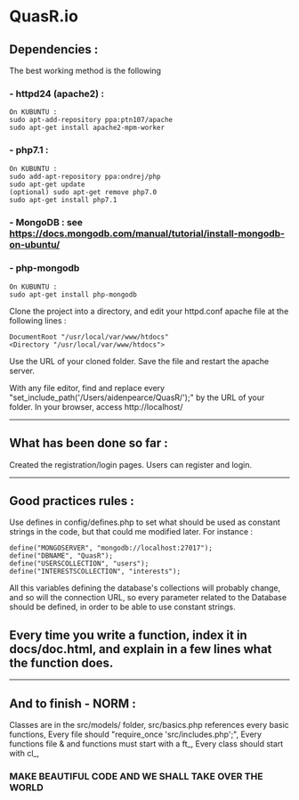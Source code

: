 # QuasR.io

## Dependencies :

The best working method is the following

### - httpd24 (apache2) :

```
On KUBUNTU :
sudo apt-add-repository ppa:ptn107/apache
sudo apt-get install apache2-mpm-worker
```

### - php7.1 :

```
On KUBUNTU :
sudo add-apt-repository ppa:ondrej/php
sudo apt-get update
(optional) sudo apt-get remove php7.0
sudo apt-get install php7.1
```

### - MongoDB : see https://docs.mongodb.com/manual/tutorial/install-mongodb-on-ubuntu/

### - php-mongodb

```
On KUBUNTU :
sudo apt-get install php-mongodb
```

Clone the project into a directory, and edit your httpd.conf apache file at the following lines :

```
DocumentRoot "/usr/local/var/www/htdocs"
<Directory "/usr/local/var/www/htdocs">
```

Use the URL of your cloned folder.
Save the file and restart the apache server.

With any file editor, find and replace every "set_include_path('/Users/aidenpearce/QuasR/');" by the URL of your folder.
In your browser, access http://localhost/

____________________________________

## What has been done so far :

Created the registration/login pages.
Users can register and login.

____________________________________

## Good practices rules :

Use defines in config/defines.php to set what should be used as constant strings in the code, but that could me modified later.
For instance :

```
define("MONGOSERVER", "mongodb://localhost:27017");
define("DBNAME", "QuasR");
define("USERSCOLLECTION", "users");
define("INTERESTSCOLLECTION", "interests");
```

All this variables defining the database's collections will probably change, and so will the connection URL, so every parameter related to
the Database should be defined, in order to be able to use constant strings.

## Every time you write a function, index it in docs/doc.html, and explain in a few lines what the function does.

____________________________________

## And to finish - NORM :

Classes are in the src/models/ folder,
src/basics.php references every basic functions,
Every file should "require_once 'src/includes.php';",
Every functions file & and functions must start with a ft_,
Every class should start with cl_,
### MAKE BEAUTIFUL CODE AND WE SHALL TAKE OVER THE WORLD
